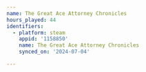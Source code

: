 ```yaml
---
name: The Great Ace Attorney Chronicles
hours_played: 44
identifiers:
  - platform: steam
    appid: '1158850'
    name: The Great Ace Attorney Chronicles
    synced_on: '2024-07-04'

---
```

